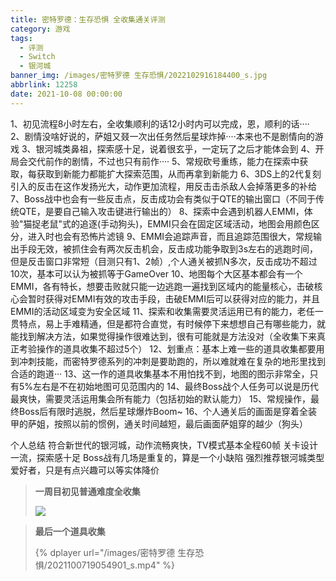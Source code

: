 ```yaml
---
title: 密特罗德：生存恐惧 全收集通关评测
category: 游戏
tags:
  - 评测
  - Switch
  - 银河城
banner_img: /images/密特罗德 生存恐惧/2022102916184400_s.jpg
abbrlink: 12258
date: 2021-10-08 00:00:00
---
```


1、初见流程8小时左右，全收集顺利的话12小时内可以完成，恩，顺利的话····
2、剧情没啥好说的，萨姐又叕一次出任务然后星球炸掉····本来也不是剧情向的游戏
3、银河城类鼻祖，探索感十足，说着很玄乎，一定玩了之后才能体会到
4、开局会交代前作的剧情，不过也只有前作····
5、常规砍号重练，能力在探索中获取，每获取到新能力都能扩大探索范围，从而再拿到新能力
6、3DS上的2代复刻引入的反击在这作发扬光大，动作更加流程，用反击击杀敌人会掉落更多的补给
7、Boss战中也会有一些反击点，反击成功会有类似于QTE的输出窗口（不同于传统QTE，是要自己输入攻击键进行输出的）
8、探索中会遇到机器人EMMI，体验"猫捉老鼠"式的追逐(手动狗头)，EMMI只会在固定区域活动，地图会用颜色区分，进入时也会有恐怖片滤镜
9、EMMI会追踪声音，而且追踪范围很大，常规输出手段无效，被抓住会有两次反击机会，反击成功能争取到3s左右的逃跑时间，但是反击窗口非常短（目测只有1、2帧）,个人通关被抓N多次，反击成功不超过10次，基本可以认为被抓等于GameOver
10、地图每个大区基本都会有一个EMMI，各有特长，想要击败就只能一边逃跑一遍找到区域内的能量核心，击破核心会暂时获得对EMMI有效的攻击手段，击破EMMI后可以获得对应的能力，并且EMMI的活动区域变为安全区域
11、探索和收集需要灵活运用已有的能力，老任一贯特点，易上手难精通，但是都符合直觉，有时候停下来想想自己有哪些能力，就能找到解决方法，如果觉得操作很难达到，很有可能就是方法没对（全收集下来真正考验操作的道具收集不超过5个）
12、划重点：基本上难一些的道具收集都要用到冲刺技能，而密特罗德系列的冲刺是要助跑的，所以难就难在复杂的地形里找到合适的跑道···
13、这一作的道具收集基本不用怕找不到，地图的图示非常全，只有5%左右是不在初始地图可见范围内的
14、最终Boss战个人任务可以说是历代最爽快，需要灵活运用集会所有能力（包括初始的默认能力）
15、常规操作，最终Boss后有限时逃脱，然后星球爆炸Boom~
16、个人通关后的画面是穿着全装甲的萨姐，按照以前的惯例，通关时间越短，最后画面萨姐穿的越少（狗头）

个人总结
符合新世代的银河城，动作流畅爽快，TV模式基本全程60帧
关卡设计一流，探索感十足
Boss战有几场是重复的，算是一个小缺陷
强烈推荐银河城类型爱好者，只是有点兴趣可以等实体降价

> **一周目初见普通难度全收集**
>
> <img src="/images/密特罗德 生存恐惧/2022102916190400_s.jpg" />

> **最后一个道具收集**
>
> {% dplayer url="/images/密特罗德 生存恐惧/2021100719054901_s.mp4" %}

